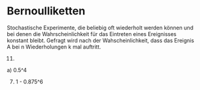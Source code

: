 # Bernoulliketten
Stochastische Experimente, die beliebig oft wiederholt werden können und bei denen die Wahrscheinlichkeit für das Eintreten eines Ereignisses konstant bleibt. Gefragt wird nach der Wahscheinlichkeit, dass das Ereignis A bei n Wiederholungen k mal auftritt.

11.
a) 0.5^4

7. 1 - 0.875^6

